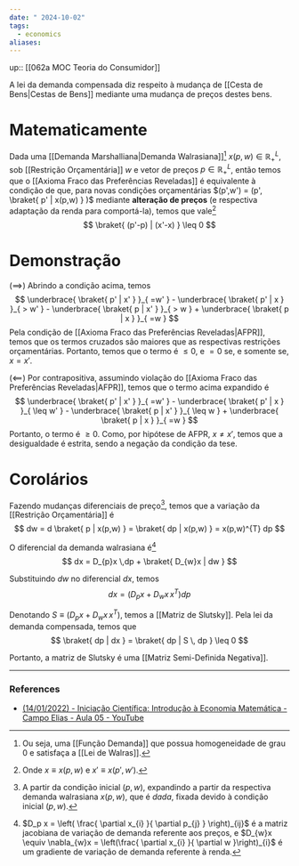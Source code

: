 ```yaml
---
date: " 2024-10-02"
tags:
  - economics
aliases:
---
```


up:: [[062a MOC Teoria do Consumidor]]

A lei da demanda compensada diz respeito à mudança de [[Cesta de Bens|Cestas de Bens]] mediante uma mudança de preços destes bens. 

# Matematicamente
Dada uma [[Demanda Marshalliana|Demanda Walrasiana]][^1] $x(p,w) \in \mathbb{R}^{L}_{+}$, sob [[Restrição Orçamentária]] $w$ e vetor de preços $p \in \mathbb{R}^{L}_{+}$, então temos que o [[Axioma Fraco das Preferências Reveladas]] é equivalente à condição de que, para novas condições orçamentárias $(p',w') = (p', \braket{ p' | x(p,w) } )$ mediante **alteração de preços** (e respectiva adaptação da renda para comportá-la), temos que vale[^2]
$$
\braket{ (p'-p) | (x'-x) } \leq 0
$$

# Demonstração
$(\implies)$ Abrindo a condição acima, temos
$$
\underbrace{ \braket{ p' | x' } }_{ =w' } - \underbrace{ \braket{ p' | x } }_{ > w' } - \underbrace{ \braket{ p | x' } }_{ > w } + \underbrace{ \braket{ p | x } }_{ =w } 
$$
Pela condição de [[Axioma Fraco das Preferências Reveladas|AFPR]], temos que os termos cruzados são maiores que as respectivas restrições orçamentárias. Portanto, temos que o termo é $\leq 0$, e $=0$ se, e somente se, $x = x'$. 

$(\impliedby)$ Por contrapositiva, assumindo violação do [[Axioma Fraco das Preferências Reveladas|AFPR]], temos que o termo acima expandido é
$$
\underbrace{ \braket{ p' | x' } }_{ =w' } - \underbrace{ \braket{ p' | x } }_{ \leq w' } - \underbrace{ \braket{ p | x' } }_{ \leq w } + \underbrace{ \braket{ p | x } }_{ =w } 
$$
Portanto, o termo é $\geq 0$. Como, por hipótese de AFPR, $x \neq x'$, temos que a desigualdade é estrita, sendo a negação da condição da tese.

# Corolários
Fazendo mudanças diferenciais de preço[^3], temos que a variação da [[Restrição Orçamentária]] é
$$
dw = d \braket{ p | x(p,w) } = \braket{ dp | x(p,w) } = x(p,w)^{T} dp
$$

O diferencial da demanda walrasiana é[^4]
$$
dx = D_{p}x \,dp + \braket{ D_{w}x | dw } 
$$

Substituindo $dw$ no diferencial $dx$, temos
$$
dx = (D_{p}x + D_{w}x \,x^{T}) dp
$$

Denotando $S \equiv (D_{p}x + D_{w}x \,x^{T})$, temos a [[Matriz de Slutsky]].  Pela lei da demanda compensada, temos que
$$
\braket{ dp | dx } = \braket{ dp | S \, dp } \leq 0
$$

Portanto, a matriz de Slutsky é uma [[Matriz Semi-Definida Negativa]]. 

---
### References
- [(14/01/2022) - Iniciação Científica: Introdução à Economia Matemática - Campo Elias - Aula 05 - YouTube](https://www.youtube.com/watch?v=VCwsOAyFO_0&list=PLo4jXE-LdDTTjttEZI1t-7aVeFuMYkZuI&index=7)

[^1]: Ou seja, uma [[Função Demanda]] que possua homogeneidade de grau $0$ e satisfaça a [[Lei de Walras]].
[^2]: Onde $x \equiv x(p,w)$ e $x' \equiv x(p', w')$.
[^3]: A partir da condição inicial $(p, w)$, expandindo a partir da respectiva demanda walrasiana $x(p,w)$, que é *dada*, fixada devido à condição inicial $(p,w)$.
[^4]: $D_p x = \left( \frac{ \partial x_{i} }{ \partial p_{j} } \right)_{ij}$ é a matriz jacobiana de variação de demanda referente aos preços, e $D_{w}x \equiv \nabla_{w}x = \left(\frac{ \partial x_{i} }{ \partial w }\right)_{i}$ é um gradiente de variação de demanda referente à renda.
